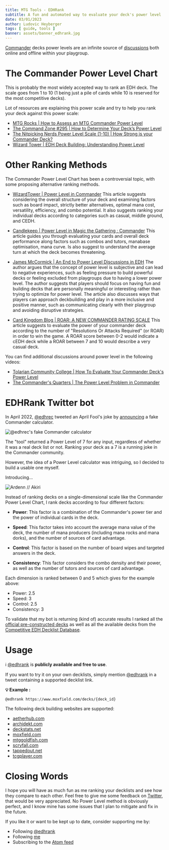 ```yaml
---
title: MTG Tools - EDHRank
subtitle: A fun and automated way to evaluate your deck's power level
date: 03/01/2023
author: Ludovic Heyberger
tags: [ guide, tools ]
banner: assets/banner_edhrank.jpg
---
```


[Commander][Commander] decks power levels are an infinite source of [discussions](https://boardgames.stackexchange.com/questions/48535/how-to-calculate-the-power-level-of-a-commander-deck) both online and offline within your playgroup.


# The Commander Power Level Chart

This is probably the most widely accepted way to rank an EDH deck. The scale goes from 1 to 10 (1 being just a pile of cards while 10 is reserved for the most competitive decks).

Lot of resources are explaining this power scale and try to help you rank your deck against this power scale:

- [MTG Rocks | How to Assess an MTG Commander Power Level](https://mtgrocks.com/how-to-assess-an-mtg-commander-power-level/)
- [The Command Zone #295 | How to Determine Your Deck’s Power Level](https://youtu.be/mgGm_74Lc9M)
- [The Nitpicking Nerds Power Level Scale (1-10) | How Strong is your Commander Deck?](https://youtu.be/nRZxpGDS1zI)
- [Wizard Tower | EDH Deck Building: Understanding Power Level](https://www.wizardtower.com/blog/commander/edh-deck-building-understanding-power-level/)


# Other Ranking Methods

The Commander Power Level Chart has been a controversial topic, with some proposing alternative ranking methods.

- [WizardTower | Power Level in Commander](https://www.wizardtower.com/blog/commander/power-level-in-commander/)
  This article suggests considering the overall structure of your deck and examining factors such as board impact, strictly better alternatives, optimal mana cost, versatility, efficiency, and combo potential.
  It also suggests ranking your individual decks according to categories such as casual, middle ground, and CEDH.

- [Candlekeep | Power Level in Magic the Gathering : Commander](https://www.candlekeep.co.uk/magic-the-gathering/power-level-in-magic-the-gathering-commander)
  This article guides you through evaluating your cards and overall deck performance along factors such as combos and tutors, manabase optimisation, mana curve. Is also suggest to understand the average turn at which the deck becomes threatening.

- [James McCormick | An End to Power Level Discussions in EDH](https://thephotoman.medium.com/an-end-to-power-level-discussions-in-edh-a484d0b38c4d)
  The author argues that the concept of power level is subjective and can lead to negative experiences, such as feeling pressure to build powerful decks or feeling excluded from playgroups due to having a lower power level.
  The author suggests that players should focus on having fun and building decks that are personally meaningful or interesting rather than trying to optimize for power level. The article also discusses ways that players can approach deckbuilding and play in a more inclusive and positive manner, such as communicating clearly with their playgroup and avoiding disruptive strategies.

- [Card Kingdom Blog | ROAR: A NEW COMMANDER RATING SCALE](https://blog.cardkingdom.com/roar-a-new-commander-rating-scale/)
  This article suggests to evaluate the power of your commander deck according to the number of "Resolutions Or Attacks Required" (or ROAR) in order to win the game.
  A ROAR score between 0-2 would indicate a cEDH deck while a ROAR between 7 and 10 would describe a very casual deck.


You can find additional discussions around power level in the following videos:

- [Tolarian Community College | How To Evaluate Your Commander Deck's Power Level](https://youtu.be/tcQFpmybJCg)
- [The Commander's Quarters | The Power Level Problem in Commander](https://youtu.be/X_B6oTiyDf4)


# EDHRank Twitter bot

In April 2022, [@edhrec](https://twitter.com/edhrec) tweeted an April Fool's joke by [announcing]((https://twitter.com/edhrec/status/1509889916980764680)) a fake Commander calculator.

![@edhrec's fake Commander calculator](assets/edhrec_aprils_fool.jpg)

The "tool" returned a Power Level of 7 for any input, regardless of whether it was a real deck list or not.
Ranking your deck as a 7 is a running joke in the Commander community.

However, the idea of a Power Level calculator was intriguing, so I decided to build a usable one myself.

Introducing...

![Ardenn // Akiri](assets/edh_rank_ardenn_akiri.jpg)


Instead of ranking decks on a single-dimensional scale like the Commander Power Level Chart, I rank decks according to four different factors:

- **Power**: This factor is a combination of the Commander's power tier and the power of individual cards in the deck.

- **Speed**: This factor takes into account the average mana value of the deck, the number of mana producers (including mana rocks and mana dorks), and the number of sources of card advantage.

- **Control**: This factor is based on the number of board wipes and targeted answers in the deck.

- **Consistency**: This factor considers the combo density and their power, as well as the number of tutors and sources of card advantage.


Each dimension is ranked between 0 and 5 which gives for the example above:

- Power: 2.5
- Speed: 3
- Control: 2.5
- Consistency: 3


To validate that my bot is returning (kind of) accurate results I ranked all the [official pre-constructed decks](https://twitter.com/edhrank/status/1572674202221613061) as well as all the available decks from the [Competitive EDH Decklist Database](https://twitter.com/edhrank/status/1571039303349714946).


# Usage

ℹ️ [@edhrank](https://twitter.com/edhrank) is **publicly available and free to use**.

If you want to try it on your own decklists, simply mention [@edhrank](https://twitter.com/edhrank) in a tweet containing a supported decklist link.

**💡 Example :**
```
@edhrank https://www.moxfield.com/decks/{deck_id}
```

The following deck building websites are supported:

- [aetherhub.com](aetherhub.com)
- [archidekt.com](archidekt.com)
- [deckstats.net](deckstats.net)
- [moxfield.com](moxfield.com)
- [mtggoldfish.com](mtggoldfish.com)
- [scryfall.com](scryfall.com)
- [tappedout.net](tappedout.net)
- [tcgplayer.com](tappedout.net)


# Closing Words

I hope you will have as much fun as me ranking your decklists and see how they compare to each other.
Feel free to give me some feedback on [Twitter](https://twitter.com/lheybergermtg), that would be very appreciated.
No Power Level method is obviously perfect, and I know mine has some issues that I plan to mitigate and fix in the future.

If you like it or want to be kept up to date, consider supporting me by:

- Following [@edhrank](https://twitter.com/intent/follow?screen_name=edhrank)
- Following [me](https://twitter.com/intent/follow?screen_name=lheybergermtg)
- Subscribing to the [Atom feed](./feed.atom)


[Commander decks]:https://www.moxfield.com/users/lheyberger
[tools]:./archives.html#tools
[4th Edition]:https://scryfall.com/sets/4ed
[Commander]:http://mtgcommander.net
[Ice Age]:https://scryfall.com/sets/ice
[Legion]:https://scryfall.com/sets/lgn
[Magic The Gathering]:https://magic.wizards.com
[Onslaught]:https://scryfall.com/sets/ons
[Sourge]:https://scryfall.com/sets/scg
[Tempest]:https://scryfall.com/sets/tmp
